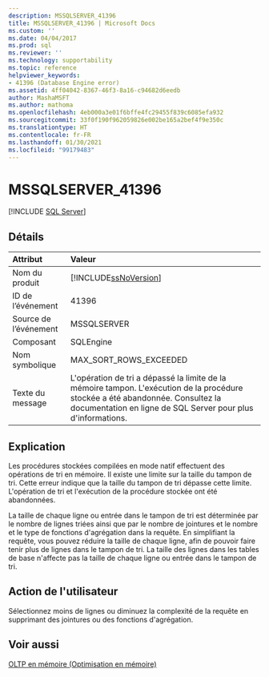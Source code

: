 ```yaml
---
description: MSSQLSERVER_41396
title: MSSQLSERVER_41396 | Microsoft Docs
ms.custom: ''
ms.date: 04/04/2017
ms.prod: sql
ms.reviewer: ''
ms.technology: supportability
ms.topic: reference
helpviewer_keywords:
- 41396 (Database Engine error)
ms.assetid: 4ff04042-8367-46f3-8a16-c94682d6eedb
author: MashaMSFT
ms.author: mathoma
ms.openlocfilehash: 4eb000a3e01f6bffe4fc29455f839c6085efa932
ms.sourcegitcommit: 33f0f190f962059826e002be165a2bef4f9e350c
ms.translationtype: HT
ms.contentlocale: fr-FR
ms.lasthandoff: 01/30/2021
ms.locfileid: "99179483"
---
```

# <a name="mssqlserver_41396"></a>MSSQLSERVER_41396
 [!INCLUDE [SQL Server](../../includes/applies-to-version/sqlserver.md)]
  
## <a name="details"></a>Détails  
  
| Attribut | Valeur |  
| :-------- | :---- |  
|Nom du produit|[!INCLUDE[ssNoVersion](../../includes/ssnoversion-md.md)]|  
|ID de l’événement|41396|  
|Source de l’événement|MSSQLSERVER|  
|Composant|SQLEngine|  
|Nom symbolique|MAX_SORT_ROWS_EXCEEDED|  
|Texte du message|L'opération de tri a dépassé la limite de la mémoire tampon. L'exécution de la procédure stockée a été abandonnée. Consultez la documentation en ligne de SQL Server pour plus d'informations.|  
  
## <a name="explanation"></a>Explication  
Les procédures stockées compilées en mode natif effectuent des opérations de tri en mémoire. Il existe une limite sur la taille du tampon de tri. Cette erreur indique que la taille du tampon de tri dépasse cette limite. L'opération de tri et l'exécution de la procédure stockée ont été abandonnées.  
  
La taille de chaque ligne ou entrée dans le tampon de tri est déterminée par le nombre de lignes triées ainsi que par le nombre de jointures et le nombre et le type de fonctions d'agrégation dans la requête. En simplifiant la requête, vous pouvez réduire la taille de chaque ligne, afin de pouvoir faire tenir plus de lignes dans le tampon de tri. La taille des lignes dans les tables de base n'affecte pas la taille de chaque ligne ou entrée dans le tampon de tri.  
  
## <a name="user-action"></a>Action de l'utilisateur  
Sélectionnez moins de lignes ou diminuez la complexité de la requête en supprimant des jointures ou des fonctions d'agrégation.  
  
## <a name="see-also"></a>Voir aussi  
[OLTP en mémoire &#40;Optimisation en mémoire&#41;](~/relational-databases/in-memory-oltp/in-memory-oltp-in-memory-optimization.md)  
  
